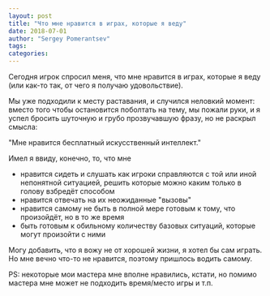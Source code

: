 ```yaml
---
layout: post
title: "Что мне нравится в играх, которые я веду"
date: 2018-07-01
author: "Sergey Pomerantsev"
tags:
categories:
---
```


Сегодня игрок спросил меня, что мне нравится в играх, которые я веду (или как-то так, от чего я получаю удовольствие).

Мы уже подходили к месту раставания, и случился неловкий момент: вместо того чтобы остановится поболтать на тему, мы пожали руки, и я успел бросить шуточную и грубо прозвучавшую фразу, но не раскрыл смысла:

"Мне нравится бесплатный искусственный интеллект."

Имел я ввиду, конечно, то, что мне

- нравится сидеть и слушать как игроки справляются с той или иной непонятной ситуацией, решить которые можно каким только в голову взбредёт способом
- нравится отвечать на их неожиданные "вызовы"
- нравится самому не быть в полной мере готовым к тому, что произойдёт, но в то же время
- быть готовым к обильному количеству базовых ситуаций, которые могут произойти с ними

Могу добавить, что я вожу не от хорошей жизни, я хотел бы сам играть. Но мне вечно что-то не нравится, поэтому пришлось водить самому.

PS: некоторые мои мастера мне вполне нравились, кстати, но помимо мастера мне может не подходить время/место игры и т.п.
